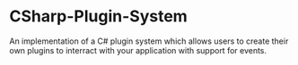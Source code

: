 # CSharp-Plugin-System
An implementation of a C# plugin system which allows users to create their own plugins to interract with your application with support for events.
